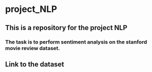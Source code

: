 # project_NLP

## This is a repository for the project NLP

### The task is to perform sentiment analysis on the stanford movie review dataset.

## Link to the dataset <a id='https://ai.stanford.edu/~amaas/data/sentiment/'></a>
